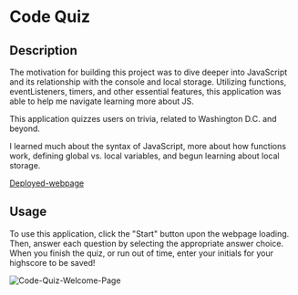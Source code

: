 # Code Quiz

## Description

The motivation for building this project was to dive deeper into JavaScript and its relationship with the console and local storage. Utilizing functions, eventListeners, timers, and other essential features, this application was able to help me navigate learning more about JS.

This application quizzes users on trivia, related to Washington D.C. and beyond. 

I learned much about the syntax of JavaScript, more about how functions work, defining global vs. local variables, and begun learning about local storage. 

[Deployed-webpage](https://lparr30.github.io/code-quiz/)

## Usage

To use this application, click the "Start" button upon the webpage loading. Then, answer each question by selecting the appropriate answer choice. When you finish the quiz, or run out of time, enter your initials for your highscore to be saved!

![Code-Quiz-Welcome-Page](assets/images/screenshot.png)